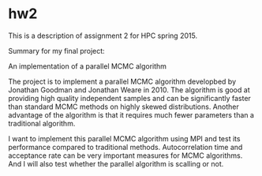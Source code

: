 # hw2
This is a description of assignment 2 for HPC spring 2015.

Summary for my final project:

An implementation of a parallel MCMC algorithm

The project is to implement a parallel MCMC algorithm developbed by Jonathan Goodman and Jonathan Weare in 2010. The algorithm is good at providing high quality independent samples and can be significantly faster than standard MCMC methods on highly skewed distributions. Another advantage  of the algorithm is that it requires much fewer parameters than a traditional algorithm.

I want to implement this parallel MCMC algorithm using MPI and test its performance compared to traditional methods. Autocorrelation time and acceptance rate can be very important measures for MCMC algorithms. And I will also test whether the parallel algorithm is scalling or not.
